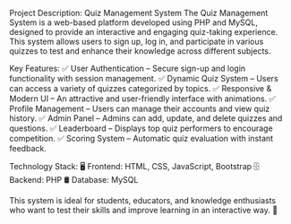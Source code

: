Project Description: Quiz Management System
The Quiz Management System is a web-based platform developed using PHP and MySQL, designed to provide an interactive and engaging quiz-taking experience. This system allows users to sign up, log in, and participate in various quizzes to test and enhance their knowledge across different subjects.

Key Features:
✅ User Authentication – Secure sign-up and login functionality with session management.
✅ Dynamic Quiz System – Users can access a variety of quizzes categorized by topics.
✅ Responsive & Modern UI – An attractive and user-friendly interface with animations.
✅ Profile Management – Users can manage their accounts and view quiz history.
✅ Admin Panel – Admins can add, update, and delete quizzes and questions.
✅ Leaderboard – Displays top quiz performers to encourage competition.
✅ Scoring System – Automatic quiz evaluation with instant feedback.

Technology Stack:
🖥️ Frontend: HTML, CSS, JavaScript, Bootstrap
🗄️ Backend: PHP
🛢️ Database: MySQL

This system is ideal for students, educators, and knowledge enthusiasts who want to test their skills and improve learning in an interactive way. 🚀
